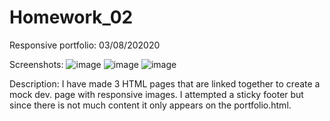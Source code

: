# Homework_02

Responsive portfolio:
03/08/202020

Screenshots:
![image](https://user-images.githubusercontent.com/61170475/76171587-a021be80-6152-11ea-8140-d9d3cec6402c.png)
![image](https://user-images.githubusercontent.com/61170475/76171593-ab74ea00-6152-11ea-979f-d06a65d5b86b.png)
![image](https://user-images.githubusercontent.com/61170475/76171594-b4fe5200-6152-11ea-81fd-a3605c3c7a3f.png)

Description:
I have made 3 HTML pages that are linked together to create a mock dev. page with responsive images. I attempted a sticky footer but since there is not much content it only appears on the portfolio.html.
